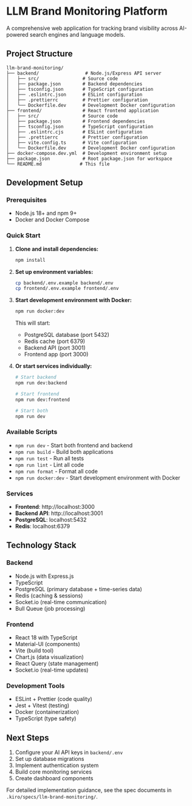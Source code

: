 # LLM Brand Monitoring Platform

A comprehensive web application for tracking brand visibility across AI-powered search engines and language models.

## Project Structure

```
llm-brand-monitoring/
├── backend/                 # Node.js/Express API server
│   ├── src/                # Source code
│   ├── package.json        # Backend dependencies
│   ├── tsconfig.json       # TypeScript configuration
│   ├── .eslintrc.json      # ESLint configuration
│   ├── .prettierrc         # Prettier configuration
│   └── Dockerfile.dev      # Development Docker configuration
├── frontend/               # React frontend application
│   ├── src/                # Source code
│   ├── package.json        # Frontend dependencies
│   ├── tsconfig.json       # TypeScript configuration
│   ├── .eslintrc.cjs       # ESLint configuration
│   ├── .prettierrc         # Prettier configuration
│   ├── vite.config.ts      # Vite configuration
│   └── Dockerfile.dev      # Development Docker configuration
├── docker-compose.dev.yml  # Development environment setup
├── package.json            # Root package.json for workspace
└── README.md              # This file
```

## Development Setup

### Prerequisites

- Node.js 18+ and npm 9+
- Docker and Docker Compose

### Quick Start

1. **Clone and install dependencies:**
   ```bash
   npm install
   ```

2. **Set up environment variables:**
   ```bash
   cp backend/.env.example backend/.env
   cp frontend/.env.example frontend/.env
   ```

3. **Start development environment with Docker:**
   ```bash
   npm run docker:dev
   ```

   This will start:
   - PostgreSQL database (port 5432)
   - Redis cache (port 6379)
   - Backend API (port 3001)
   - Frontend app (port 3000)

4. **Or start services individually:**
   ```bash
   # Start backend
   npm run dev:backend
   
   # Start frontend
   npm run dev:frontend
   
   # Start both
   npm run dev
   ```

### Available Scripts

- `npm run dev` - Start both frontend and backend
- `npm run build` - Build both applications
- `npm run test` - Run all tests
- `npm run lint` - Lint all code
- `npm run format` - Format all code
- `npm run docker:dev` - Start development environment with Docker

### Services

- **Frontend**: http://localhost:3000
- **Backend API**: http://localhost:3001
- **PostgreSQL**: localhost:5432
- **Redis**: localhost:6379

## Technology Stack

### Backend
- Node.js with Express.js
- TypeScript
- PostgreSQL (primary database + time-series data)
- Redis (caching & sessions)
- Socket.io (real-time communication)
- Bull Queue (job processing)

### Frontend
- React 18 with TypeScript
- Material-UI (components)
- Vite (build tool)
- Chart.js (data visualization)
- React Query (state management)
- Socket.io (real-time updates)

### Development Tools
- ESLint + Prettier (code quality)
- Jest + Vitest (testing)
- Docker (containerization)
- TypeScript (type safety)

## Next Steps

1. Configure your AI API keys in `backend/.env`
2. Set up database migrations
3. Implement authentication system
4. Build core monitoring services
5. Create dashboard components

For detailed implementation guidance, see the spec documents in `.kiro/specs/llm-brand-monitoring/`.